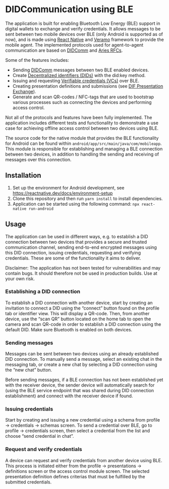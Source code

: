 # DIDCommunication using BLE #

The application is built for enabling Bluetooth Low Energy (BLE) support in digital wallets to exchange and verify credentials. It allows messages to be sent between two mobile devices over BLE (only Android is supported as of now), and is made using [React Native](https://reactnative.dev/) and [Veramo](https://veramo.io/) framework to provide the mobile agent. The implemented protocols used for agent-to-agent communication are based on [DIDComm](https://didcomm.org/) and [Aries RFCs](https://github.com/hyperledger/aries-rfcs).

Some of the features includes:
* Sending [DIDComm](https://identity.foundation/didcomm-messaging/spec/) messages between two BLE enabled devices.
* Create [Decentralized identifiers (DIDs)](https://www.w3.org/TR/did-core/) with the did:key method.
* Issuing and requesting [Verifiable credentials (VCs)](https://www.w3.org/TR/vc-data-model/) over BLE.
* Creating presentation definitions and submissions (see [DIF Presentation Exchange](https://identity.foundation/presentation-exchange/)).
* Generate and scan QR-codes / NFC-tags that are used to bootstrap various processes such as connecting the devices and performing access control.

Not all of the protocols and features have been fully implemented. The application includes different tests and functionality to demonstrate a use case for achieving offline access control between two devices using BLE.

The source code for the native module that provides the BLE functionality for Android can be found within `android/app/src/main/java/com/mobileapp`. This module is responsible for establishing and managing a BLE connection between two devices, in addition to handling the sending and receiving of messages over this connection.

## Installation ##
1. Set up the environment for Android development, see https://reactnative.dev/docs/environment-setup
2. Clone this repository and then run `yarn install` to install dependencies.
3. Application can be started using the following command: `npx react-native run-android`

## Usage ##
The application can be used in different ways, e.g. to establish a DID connection between two devices that provides a secure and trusted communication channel, sending end-to-end encrypted messages using this DID connection, issuing credentials, requesting and verifying credentials. These are some of the functionality it aims to deliver.

Disclaimer: The application has not been tested for vulnerabilities and may contain bugs. It should therefore not be used in production builds. Use at your own risk.

### Establishing a DID connection ###
To establish a DID connection with another device, start by creating an invitation to connect a DID using the “connect” button found on the profile tab or identifier view. This will display a QR-code. Then, from another device, use the “scan QR” button located on the home tab to open the camera and scan QR-code in order to establish a DID connection using the default DID. Make sure Bluetooth is enabled on both devices.

### Sending messages ###
Messages can be sent between two devices using an already established DID connection. To manually send a message, select an existing chat in the messaging tab, or create a new chat by selecting a DID connection using the “new chat” button.

Before sending messages, if a BLE connection has not been established yet with the receiver device, the sender device will automatically search for (using the BLE service endpoint that was shared during DID connection establishment) and connect with the receiver device if found.

### Issuing credentials ###
Start by creating and issuing a new credential using a schema from profile → credentials → schemas screen. To send a credential over BLE, go to profile → credentials screen, then select a credential from the list and choose “send credential in chat”.

### Request and verify credentials ###
A device can request and verify credentials from another device using BLE. This process is initiated either from the profile → presentations → definitions screen or the access control module screen. The selected presentation definition defines criterias that must be fulfilled by the submitted credentials.
